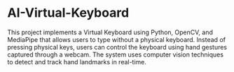 # AI-Virtual-Keyboard
This project implements a Virtual Keyboard using Python, OpenCV, and MediaPipe that allows users to type without a physical keyboard. Instead of pressing physical keys, users can control the keyboard using hand gestures captured through a webcam.  The system uses computer vision techniques to detect and track hand landmarks in real-time. 
